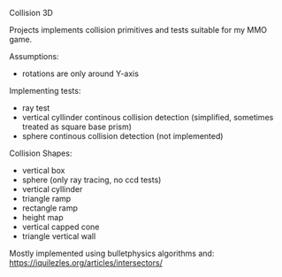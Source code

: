 
Collision 3D

Projects implements collision primitives and tests suitable for my MMO game.

Assumptions:
  - rotations are only around Y-axis

Implementing tests:
  - ray test
  - vertical cyllinder continous collision detection (simplified, sometimes
          treated as square base prism)
  - sphere continous collision detection (not implemented)

Collision Shapes:
  - vertical box
  - sphere (only ray tracing, no ccd tests)
  - vertical cyllinder
  - triangle ramp
  - rectangle ramp
  - height map
  - vertical capped cone
  - triangle vertical wall


Mostly implemented using bulletphysics algorithms and:
https://iquilezles.org/articles/intersectors/


